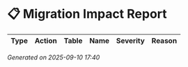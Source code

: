 # 📋 Migration Impact Report

| Type | Action | Table | Name | Severity | Reason |
|------|--------|-------|------|----------|--------|

_Generated on 2025-09-10 17:40_
